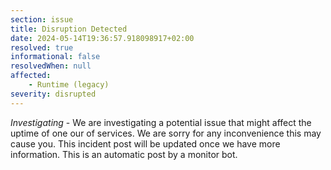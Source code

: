 ```yaml
---
section: issue
title: Disruption Detected
date: 2024-05-14T19:36:57.918098917+02:00
resolved: true
informational: false
resolvedWhen: null
affected:
    - Runtime (legacy)
severity: disrupted
---
```

*Investigating* - We are investigating a potential issue that might affect the uptime of one our of services. We are sorry for any inconvenience this may cause you. This incident post will be updated once we have more information.
This is an automatic post by a monitor bot.